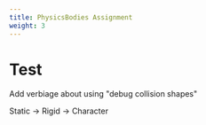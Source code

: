```yaml
---
title: PhysicsBodies Assignment
weight: 3
---
```

# Test


Add verbiage about using "debug collision shapes"



Static -> Rigid -> Character